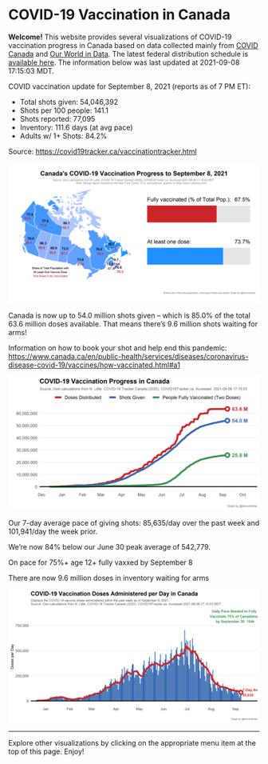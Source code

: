 COVID-19 Vaccination in Canada
==============================

**Welcome!** This website provides several visualizations of COVID-19
vaccination progress in Canada based on data collected mainly from
[COVID Canada](https://covid19tracker.ca/vaccinationtracker.html) and
[Our World in Data](https://ourworldindata.org/covid-vaccinations). The
latest federal distribution schedule is [available
here](https://www.canada.ca/en/public-health/services/diseases/2019-novel-coronavirus-infection/prevention-risks/covid-19-vaccine-treatment/vaccine-rollout.html).
The information below was last updated at 2021-09-08 17:15:03 MDT.

COVID vaccination update for September 8, 2021 (reports as of 7 PM ET):

-   Total shots given: 54,046,392
-   Shots per 100 people: 141.1
-   Shots reported: 77,095
-   Inventory: 111.6 days (at avg pace)
-   Adults w/ 1+ Shots: 84.2%

Source:
<a href="https://covid19tracker.ca/vaccinationtracker.html" class="uri">https://covid19tracker.ca/vaccinationtracker.html</a>

![](Plots/plot_main.png)

Canada is now up to 54.0 million shots given – which is 85.0% of the
total 63.6 million doses available. That means there’s 9.6 million shots
waiting for arms!

Information on how to book your shot and help end this pandemic:
<a href="https://www.canada.ca/en/public-health/services/diseases/coronavirus-disease-covid-19/vaccines/how-vaccinated.html#a1" class="uri">https://www.canada.ca/en/public-health/services/diseases/coronavirus-disease-covid-19/vaccines/how-vaccinated.html#a1</a>

![](Plots/plot_total.png)

Our 7-day average pace of giving shots: 85,635/day over the past week
and 101,941/day the week prior.

We’re now 84% below our June 30 peak average of 542,779.

On pace for 75%+ age 12+ fully vaxxed by September 8

There are now 9.6 million doses in inventory waiting for arms

![](Plots/pace_national.png)

------------------------------------------------------------------------

Explore other visualizations by clicking on the appropriate menu item at
the top of this page. Enjoy!
